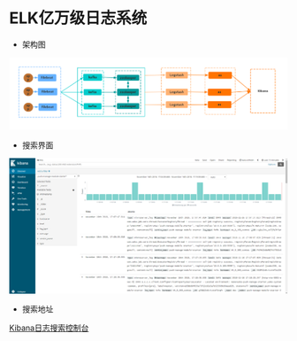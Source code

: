 # ELK亿万级日志系统

* 架构图

![ELK](/img/ELK.jpg)

* 搜索界面

![kibana](/img/elk_kibana.png)

* 搜索地址

[Kibana日志搜索控制台](http://192.168.200.125:5601/)